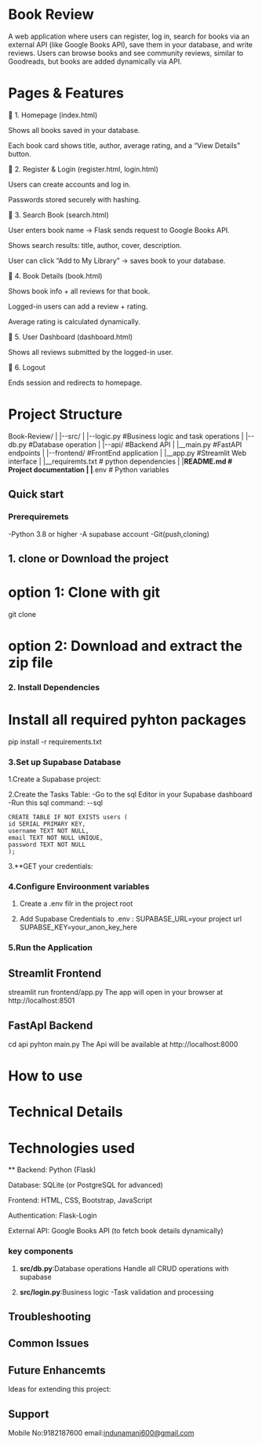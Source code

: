 # Book Review

A web application where users can register, log in, search for books via an external API (like Google Books API), save them in your database, and write reviews. Users can browse books and see community reviews, similar to Goodreads, but books are added dynamically via API.

# Pages & Features
🔹 1. Homepage (index.html)

Shows all books saved in your database.

Each book card shows title, author, average rating, and a “View Details” button.

🔹 2. Register & Login (register.html, login.html)

Users can create accounts and log in.

Passwords stored securely with hashing.

🔹 3. Search Book (search.html)

User enters book name → Flask sends request to Google Books API.

Shows search results: title, author, cover, description.

User can click “Add to My Library” → saves book to your database.

🔹 4. Book Details (book.html)

Shows book info + all reviews for that book.

Logged-in users can add a review + rating.

Average rating is calculated dynamically.

🔹 5. User Dashboard (dashboard.html)

Shows all reviews submitted by the logged-in user.

🔹 6. Logout

Ends session and redirects to homepage.


# Project Structure
 Book-Review/
 |
 |--src/
 |     |--logic.py  #Business logic and task
 operations
 |  |--db.py  #Database operation
 |
 |--api/        #Backend API
 |   |__main.py  #FastAPI endpoints
 |
 |--frontend/       #FrontEnd application
 |     |__app.py   #Streamlit Web interface
 |
 |__requiremts.txt  # python dependencies
 |
 |__README.md  # Project documentation
 |
 |__.env   # Python variables  


 ## Quick start

 ### Prerequiremets

 -Python 3.8 or higher
 -A supabase account
 -Git(push,cloning)

 ## 1. clone or Download the project
 # option 1: Clone with git
 git clone <repository url>

 # option 2: Download and extract the zip file

 ### 2. Install Dependencies
  # Install all required pyhton packages
  pip install -r requirements.txt

  ### 3.Set up  Supabase Database
  1.Create a Supabase project:

  2.Create the Tasks Table:
    -Go to the sql Editor in your Supabase
    dashboard
    -Run this sql command:
    --sql

    CREATE TABLE IF NOT EXISTS users (
    id SERIAL PRIMARY KEY,
    username TEXT NOT NULL,
    email TEXT NOT NULL UNIQUE,
    password TEXT NOT NULL
    );

3.**GET your credentials:

### 4.Configure Enviroonment variables

 1. Create a .env filr in the project root
 
 2. Add Supabase Credentials to .env :
 SUPABASE_URL=your project url
 SUPABSE_KEY=your_anon_key_here


### 5.Run the Application
## Streamlit Frontend
streamlit run frontend/app.py
The app will open in your browser at http://localhost:8501

## FastApI Backend
 cd api
 pyhton main.py
 The Api will be available  at http://localhost:8000


 # How to use
 # Technical Details
 # Technologies used

** Backend: Python (Flask)

Database: SQLite (or PostgreSQL for advanced)

Frontend: HTML, CSS, Bootstrap, JavaScript

Authentication: Flask-Login

External API: Google Books API (to fetch book details dynamically)

### key components
 
 1. **src/db.py**:Database operations Handle all CRUD operations with supabase

 2. **src/login.py**:Business logic -Task validation and processing

 ## Troubleshooting
 ## Common Issues

 ## Future Enhancemts

 Ideas for extending this project:




 ## Support
 Mobile No:9182187600
 email:indunamani600@gmail.com